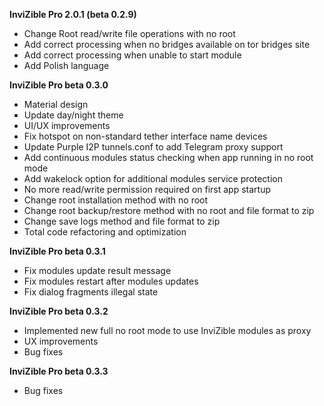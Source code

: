 **InviZible Pro 2.0.1 (beta 0.2.9)**

* Change Root read/write file operations with no root
* Add correct processing when no bridges available on tor bridges site
* Add correct processing when unable to start module
* Add Polish language


**InviZible Pro beta 0.3.0**

* Material design
* Update day/night theme
* UI/UX improvements
* Fix hotspot on non-standard tether interface name devices
* Update Purple I2P tunnels.conf to add Telegram proxy support
* Add continuous modules status checking when app running in no root mode
* Add wakelock option for additional modules service protection
* No more read/write permission required on first app startup
* Change root installation method with no root
* Change root backup/restore method with no root and file format to zip
* Change save logs method and file format to zip
* Total code refactoring and optimization


**InviZible Pro beta 0.3.1**

* Fix modules update result message
* Fix modules restart after modules updates
* Fix dialog fragments illegal state


**InviZible Pro beta 0.3.2**

* Implemented new full no root mode to use InviZible modules as proxy
* UX improvements
* Bug fixes


**InviZible Pro beta 0.3.3**

* Bug fixes
